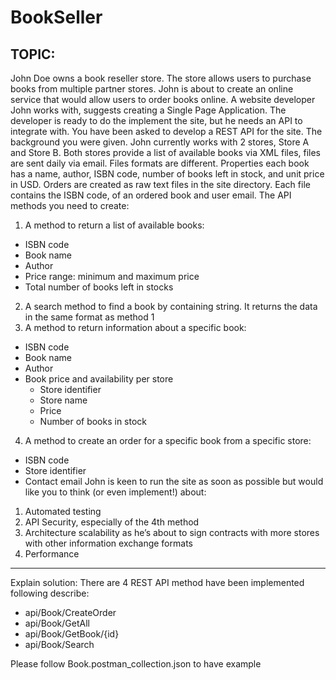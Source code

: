 # BookSeller

TOPIC: 
------------------------------------------------------------------------------------------------------------------------------------------------------------------------------
John Doe owns a book reseller store. The store allows users to purchase books from multiple partner stores. John is about to create an online service that would allow users to order books online. A website developer John works with, suggests creating a Single Page Application. The developer is ready to do the implement the site, but he needs an API to integrate with. 
You have been asked to develop a REST API for the site. 
The background you were given. John currently works with 2 stores, Store A and Store B. Both stores provide a list of available books via XML files, files are sent daily via email. Files formats are different. Properties each book has a name, author, ISBN code, number of books left in stock, and unit price in USD. Orders are created as raw text files in the site directory. Each file contains the ISBN code, of an ordered book and user email. The API methods you need to create: 
1.	A method to return a list of available books: 
  -	ISBN code 
  -	Book name 
  -	Author 
  -	Price range: minimum and maximum price 
  -	Total number of books left in stocks 
2.	A search method to find a book by containing string. It returns the data in the same format as method 1 
3.	A method to return information about a specific book: 
  -	ISBN code 
  -	Book name 
  -	Author 
  -	Book price and availability per store 
    +	Store identifier 
    +	Store name 
    +	Price 
    +	Number of books in stock 
4.	A method to create an order for a specific book from a specific store: 
  -	ISBN code 
  -	Store identifier 
  -	Contact email 
John is keen to run the site as soon as possible but would like you to think (or even implement!) about: 
1.	Automated testing 
2.	API Security, especially of the 4th method 
3.	Architecture scalability as he’s about to sign contracts with more stores with other information exchange formats 
4.	Performance  
------------------------------------------------------------------------------------------------------------------------------------------------------------------------------
Explain solution:
There are 4 REST API method have been implemented following describe:
- api/Book/CreateOrder
- api/Book/GetAll
- api/Book/GetBook/{id}
- api/Book/Search

Please follow Book.postman_collection.json to have example

